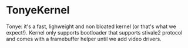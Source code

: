 # TonyeKernel
Tonye: it's a fast, lighweight and non bloated kernel (or that's what we expect!).
Kernel only supports bootloader that supports stivale2 protocol and comes with a framebuffer helper until
we add video drivers.
